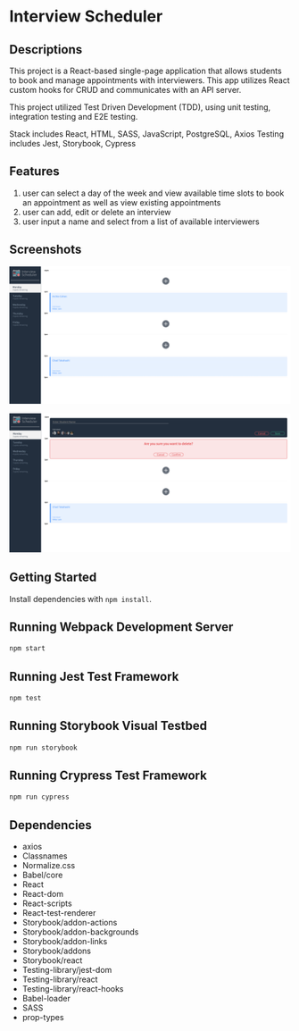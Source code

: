 # Interview Scheduler

## Descriptions

This project is a React-based single-page application that allows students to book and manage appointments with interviewers. This app utilizes React custom hooks for CRUD and communicates with an API server.

This project utilized Test Driven Development (TDD), using unit testing, integration testing and E2E testing.

Stack includes React, HTML, SASS, JavaScript, PostgreSQL, Axios
Testing includes Jest, Storybook, Cypress

## Features

1. user can select a day of the week and view available time slots to book an appointment as well as view existing appointments
2. user can add, edit or delete an interview
3. user input a name and select from a list of available interviewers

## Screenshots

!["Screenshot of Page](https://github.com/binding1/scheduler/blob/master/public/images/home.png?raw=true)

!["Screenshot of Form and Delete"](https://github.com/binding1/scheduler/blob/master/public/images/addanddelete.png?raw=true)

## Getting Started

Install dependencies with `npm install`.

## Running Webpack Development Server

```sh
npm start
```

## Running Jest Test Framework

```sh
npm test
```

## Running Storybook Visual Testbed

```sh
npm run storybook
```

## Running Crypress Test Framework

```sh
npm run cypress
```

## Dependencies

- axios
- Classnames
- Normalize.css
- Babel/core
- React
- React-dom
- React-scripts
- React-test-renderer
- Storybook/addon-actions
- Storybook/addon-backgrounds
- Storybook/addon-links
- Storybook/addons
- Storybook/react
- Testing-library/jest-dom
- Testing-library/react
- Testing-library/react-hooks
- Babel-loader
- SASS
- prop-types
